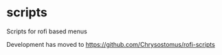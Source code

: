 # scripts 
Scripts for rofi based menus

Development has moved to https://github.com/Chrysostomus/rofi-scripts
